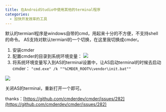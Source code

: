 ```yaml
---
title: 在AndroidStudio中使用其他的terminal程序
categories:
  - 加快开发效率的工具
---
```


默认的termianl程序是windows自带的cmd，用起来十分的不方便，不支持shell的命令。
AS支持对默认termianl的一个切换，在这里我切换成cmder。

1. 安装cmder
2. 配置cmder的目录到系统环境变量：
![](https://upload-images.jianshu.io/upload_images/7177220-8d9a02fba0e2ecd6.png?imageMogr2/auto-orient/strip%7CimageView2/2/w/1240)
3. 将系统环境变量写入到AS的terminal设置中，让AS启动terminal的时候去启动cmder：
`"cmd.exe" /k ""%CMDER_ROOT%\vendor\init.bat"" `

![](https://upload-images.jianshu.io/upload_images/7177220-105044f1661284cf.png?imageMogr2/auto-orient/strip%7CimageView2/2/w/1240)

关闭AS的terminal，重新打开一个即可。

thanks：[https://github.com/cmderdev/cmder/issues/282](https://github.com/cmderdev/cmder/issues/282)

                                                                                                                                                                                                                                                                                                                                                                                                                                                                                                                                                                                                                                                                                                                                                                                                                                                                                                                                                                                                                                                                                                                                                                                                                                                                                                                                                                                                                                                                                                                                                                                                                                                                                                                                                                                                                                                                                                                                                                                                                                                                                                                                                                                                                                                                                                                                                                                                                                                                                                                                                                                                                                                                                                                                                                                                                                                                                                                                                                                                                                                                                                                                                                                                                                                                                                                                                                                                                                                                                                                                                                                                                                                                                                                                                                                                                                                                                                                                                                                                                                                                                                                                                                                                                                                                                                                                                                                                                                                                                                                                                                                                                                                                                                                                                                                                                                                                                                                                                                                                                                                                                                                                                                                                                                                                                                                                                                                                                                                                                                                                                                                                                                                                                                                                                                                                                                                                                                                                                                                                                                                                                                                                                                                                                                                                                                                                                                                                                                                                                                                                                                                                                                                                                                                                                                                                                                                                                                                                                                                                                                                                                                                                                                                                                                                                                                                                                                                                                                                                                                                                                                                                                                                                                                                                                                                                                                                                                                                                                                                                                                                                                                                                                                                                                                                                                                                                                                                                                                                                                                                                                                                                                                                                                                                                                                                                                                                                                                                                                                                                                                                                                                                                                                                                                                                                                                                                                                                                                                                                                                                                                                                                                                                                                                                                                                                                                 